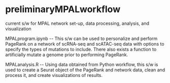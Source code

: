 # preliminaryMPALworkflow
current s/w for MPAL network set-up, data processing, analysis, and visualization

MPALprogram.ipynb -- This s/w can be used to personalize and perform PageRank on a network of scRNA-seq and scATAC-seq data with options to specify the types of mutations to include. There also exists a function to artificially mutate a genome prior to performing PageRank.

MPALanalysis.R -- Using data obtained from Python workflow, this s/w is used to create a Seurat object of the PageRank and network data, clean and process it, and create visualizations of results.
